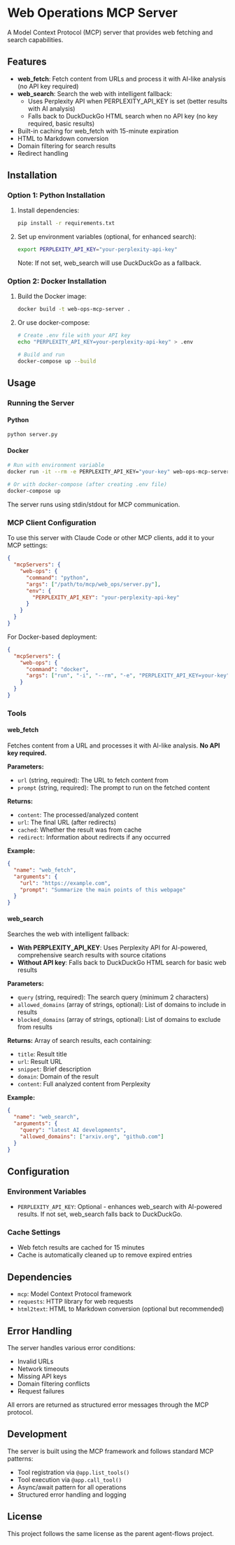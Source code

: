 # Web Operations MCP Server

A Model Context Protocol (MCP) server that provides web fetching and search capabilities.

## Features

- **web_fetch**: Fetch content from URLs and process it with AI-like analysis (no API key required)
- **web_search**: Search the web with intelligent fallback:
  - Uses Perplexity API when PERPLEXITY_API_KEY is set (better results with AI analysis)
  - Falls back to DuckDuckGo HTML search when no API key (no key required, basic results)
- Built-in caching for web_fetch with 15-minute expiration
- HTML to Markdown conversion
- Domain filtering for search results
- Redirect handling

## Installation

### Option 1: Python Installation

1. Install dependencies:
   ```bash
   pip install -r requirements.txt
   ```

2. Set up environment variables (optional, for enhanced search):
   ```bash
   export PERPLEXITY_API_KEY="your-perplexity-api-key"
   ```
   
   Note: If not set, web_search will use DuckDuckGo as a fallback.

### Option 2: Docker Installation

1. Build the Docker image:
   ```bash
   docker build -t web-ops-mcp-server .
   ```

2. Or use docker-compose:
   ```bash
   # Create .env file with your API key
   echo "PERPLEXITY_API_KEY=your-perplexity-api-key" > .env
   
   # Build and run
   docker-compose up --build
   ```

## Usage

### Running the Server

#### Python
```bash
python server.py
```

#### Docker
```bash
# Run with environment variable
docker run -it --rm -e PERPLEXITY_API_KEY="your-key" web-ops-mcp-server

# Or with docker-compose (after creating .env file)
docker-compose up
```

The server runs using stdin/stdout for MCP communication.

### MCP Client Configuration

To use this server with Claude Code or other MCP clients, add it to your MCP settings:

```json
{
  "mcpServers": {
    "web-ops": {
      "command": "python",
      "args": ["/path/to/mcp/web_ops/server.py"],
      "env": {
        "PERPLEXITY_API_KEY": "your-perplexity-api-key"
      }
    }
  }
}
```

For Docker-based deployment:
```json
{
  "mcpServers": {
    "web-ops": {
      "command": "docker",
      "args": ["run", "-i", "--rm", "-e", "PERPLEXITY_API_KEY=your-key", "web-ops-mcp-server"]
    }
  }
}
```

### Tools

#### web_fetch

Fetches content from a URL and processes it with AI-like analysis. **No API key required.**

**Parameters:**
- `url` (string, required): The URL to fetch content from
- `prompt` (string, required): The prompt to run on the fetched content

**Returns:**
- `content`: The processed/analyzed content
- `url`: The final URL (after redirects)
- `cached`: Whether the result was from cache
- `redirect`: Information about redirects if any occurred

**Example:**
```json
{
  "name": "web_fetch",
  "arguments": {
    "url": "https://example.com",
    "prompt": "Summarize the main points of this webpage"
  }
}
```

#### web_search

Searches the web with intelligent fallback:
- **With PERPLEXITY_API_KEY**: Uses Perplexity API for AI-powered, comprehensive search results with source citations
- **Without API key**: Falls back to DuckDuckGo HTML search for basic web results

**Parameters:**
- `query` (string, required): The search query (minimum 2 characters)
- `allowed_domains` (array of strings, optional): List of domains to include in results
- `blocked_domains` (array of strings, optional): List of domains to exclude from results

**Returns:**
Array of search results, each containing:
- `title`: Result title
- `url`: Result URL
- `snippet`: Brief description
- `domain`: Domain of the result
- `content`: Full analyzed content from Perplexity

**Example:**
```json
{
  "name": "web_search",
  "arguments": {
    "query": "latest AI developments",
    "allowed_domains": ["arxiv.org", "github.com"]
  }
}
```

## Configuration

### Environment Variables

- `PERPLEXITY_API_KEY`: Optional - enhances web_search with AI-powered results. If not set, web_search falls back to DuckDuckGo.

### Cache Settings

- Web fetch results are cached for 15 minutes
- Cache is automatically cleaned up to remove expired entries

## Dependencies

- `mcp`: Model Context Protocol framework
- `requests`: HTTP library for web requests
- `html2text`: HTML to Markdown conversion (optional but recommended)

## Error Handling

The server handles various error conditions:
- Invalid URLs
- Network timeouts
- Missing API keys
- Domain filtering conflicts
- Request failures

All errors are returned as structured error messages through the MCP protocol.

## Development

The server is built using the MCP framework and follows standard MCP patterns:
- Tool registration via `@app.list_tools()`
- Tool execution via `@app.call_tool()`
- Async/await pattern for all operations
- Structured error handling and logging

## License

This project follows the same license as the parent agent-flows project.